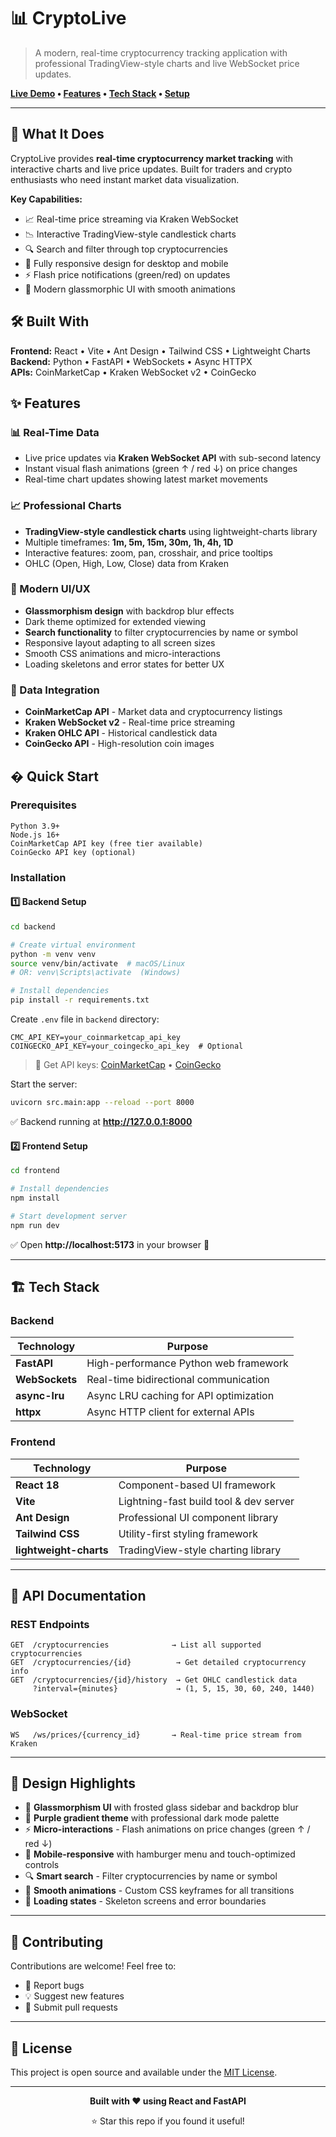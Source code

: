 # 📊 CryptoLive

> A modern, real-time cryptocurrency tracking application with professional TradingView-style charts and live WebSocket price updates.

**[Live Demo](#) • [Features](#-features) • [Tech Stack](#-tech-stack) • [Setup](#-quick-start)**

---

## 🎯 What It Does

CryptoLive provides **real-time cryptocurrency market tracking** with interactive charts and live price updates. Built for traders and crypto enthusiasts who need instant market data visualization.

**Key Capabilities:**
- 📈 Real-time price streaming via Kraken WebSocket
- 📉 Interactive TradingView-style candlestick charts
- 🔍 Search and filter through top cryptocurrencies
- 📱 Fully responsive design for desktop and mobile
- ⚡ Flash price notifications (green/red) on updates
- 🎨 Modern glassmorphic UI with smooth animations

## 🛠️ Built With

**Frontend:** React • Vite • Ant Design • Tailwind CSS • Lightweight Charts  
**Backend:** Python • FastAPI • WebSockets • Async HTTPX  
**APIs:** CoinMarketCap • Kraken WebSocket v2 • CoinGecko

## ✨ Features

### 📊 Real-Time Data
- Live price updates via **Kraken WebSocket API** with sub-second latency
- Instant visual flash animations (green ↑ / red ↓) on price changes
- Real-time chart updates showing latest market movements

### 📈 Professional Charts
- **TradingView-style candlestick charts** using lightweight-charts library
- Multiple timeframes: **1m, 5m, 15m, 30m, 1h, 4h, 1D**
- Interactive features: zoom, pan, crosshair, and price tooltips
- OHLC (Open, High, Low, Close) data from Kraken

### 🎨 Modern UI/UX
- **Glassmorphism design** with backdrop blur effects
- Dark theme optimized for extended viewing
- **Search functionality** to filter cryptocurrencies by name or symbol
- Responsive layout adapting to all screen sizes
- Smooth CSS animations and micro-interactions
- Loading skeletons and error states for better UX

### 📡 Data Integration
- **CoinMarketCap API** - Market data and cryptocurrency listings
- **Kraken WebSocket v2** - Real-time price streaming
- **Kraken OHLC API** - Historical candlestick data
- **CoinGecko API** - High-resolution coin images

## � Quick Start

### Prerequisites
```
Python 3.9+
Node.js 16+
CoinMarketCap API key (free tier available)
CoinGecko API key (optional)
```

### Installation

#### 1️⃣ Backend Setup

```bash
cd backend

# Create virtual environment
python -m venv venv
source venv/bin/activate  # macOS/Linux
# OR: venv\Scripts\activate  (Windows)

# Install dependencies
pip install -r requirements.txt
```

Create `.env` file in `backend` directory:
```env
CMC_API_KEY=your_coinmarketcap_api_key
COINGECKO_API_KEY=your_coingecko_api_key  # Optional
```

> 🔑 Get API keys: [CoinMarketCap](https://coinmarketcap.com/api/) • [CoinGecko](https://www.coingecko.com/en/api)

Start the server:
```bash
uvicorn src.main:app --reload --port 8000
```
✅ Backend running at **http://127.0.0.1:8000**

#### 2️⃣ Frontend Setup

```bash
cd frontend

# Install dependencies
npm install

# Start development server
npm run dev
```
✅ Open **http://localhost:5173** in your browser 🚀

---

## 🏗️ Tech Stack

### Backend
| Technology | Purpose |
|------------|---------|
| **FastAPI** | High-performance Python web framework |
| **WebSockets** | Real-time bidirectional communication |
| **async-lru** | Async LRU caching for API optimization |
| **httpx** | Async HTTP client for external APIs |

### Frontend
| Technology | Purpose |
|------------|---------|
| **React 18** | Component-based UI framework |
| **Vite** | Lightning-fast build tool & dev server |
| **Ant Design** | Professional UI component library |
| **Tailwind CSS** | Utility-first styling framework |
| **lightweight-charts** | TradingView-style charting library |

---

## 📡 API Documentation

### REST Endpoints
```
GET  /cryptocurrencies              → List all supported cryptocurrencies
GET  /cryptocurrencies/{id}          → Get detailed cryptocurrency info
GET  /cryptocurrencies/{id}/history  → Get OHLC candlestick data
     ?interval={minutes}             → (1, 5, 15, 30, 60, 240, 1440)
```

### WebSocket
```
WS   /ws/prices/{currency_id}       → Real-time price stream from Kraken
```

---

## 🎨 Design Highlights

- 🌌 **Glassmorphism UI** with frosted glass sidebar and backdrop blur
- 🌈 **Purple gradient theme** with professional dark mode palette
- ⚡ **Micro-interactions** - Flash animations on price changes (green ↑ / red ↓)
- 📱 **Mobile-responsive** with hamburger menu and touch-optimized controls
- 🔍 **Smart search** - Filter cryptocurrencies by name or symbol
- 💫 **Smooth animations** - Custom CSS keyframes for all transitions
- 🎯 **Loading states** - Skeleton screens and error boundaries

---

## 🤝 Contributing

Contributions are welcome! Feel free to:
- 🐛 Report bugs
- 💡 Suggest new features
- 🔧 Submit pull requests

---

## 📄 License

This project is open source and available under the [MIT License](LICENSE).

---

<div align="center">

**Built with ❤️ using React and FastAPI**

⭐ Star this repo if you found it useful!

</div>